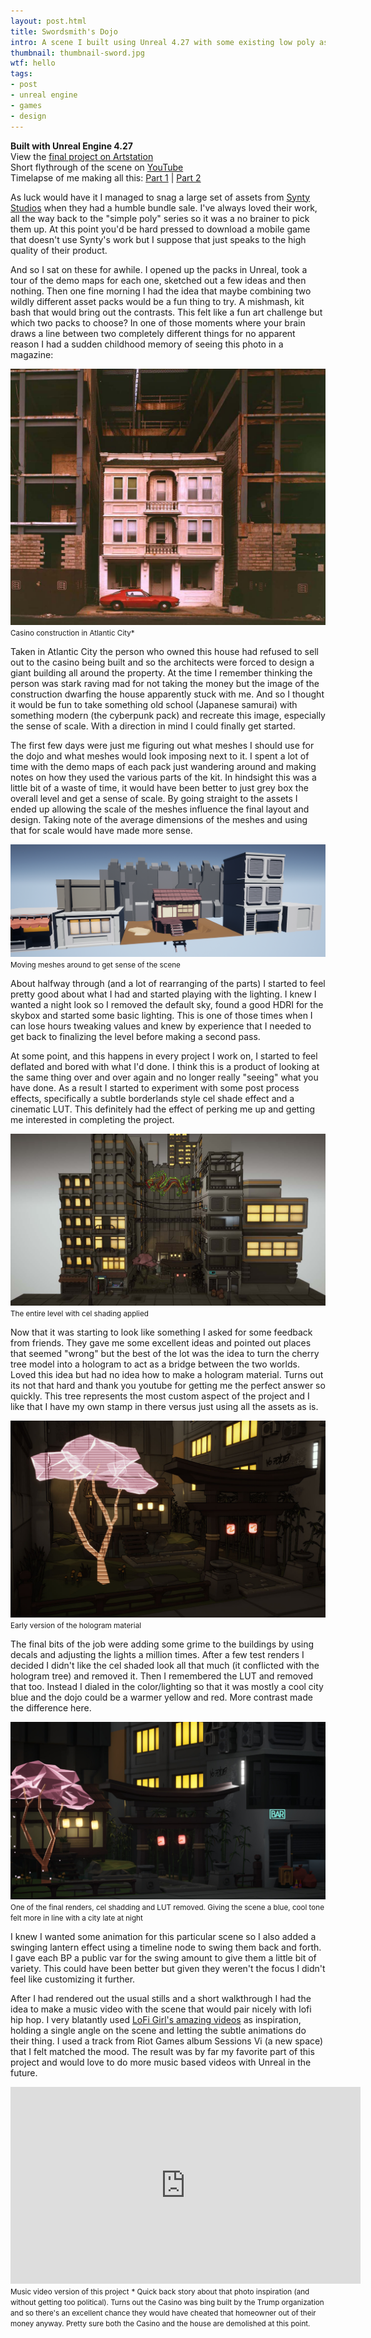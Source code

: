 ```yaml
---
layout: post.html
title: Swordsmith's Dojo
intro: A scene I built using Unreal 4.27 with some existing low poly assets. Basically a kit bash project that also spawned a music video. This is the first time I've tried to keep a record of my creative process and the first time I've written about a finished project. Lots of lessons learned along the way, looking forward to doing more of these post mortems.
thumbnail: thumbnail-sword.jpg
wtf: hello
tags: 
- post
- unreal engine
- games
- design
---
```


**Built with Unreal Engine 4.27**\
View the <a href="https://www.artstation.com/artwork/lxJ3we">final project on Artstation</a>\
Short flythrough of the scene on <a href="https://www.youtube.com/watch?v=CzAK6XLtxzY">YouTube</a>\
Timelapse of me making all this: <a href="https://youtu.be/Qh19j8-MnXg">Part 1</a> | 
<a href="https://youtu.be/BQVgVWZh5fs" >Part 2</a>


As luck would have it I managed to snag a large set of assets from [Synty Studios](https://www.syntystudios.com/) when they had a humble bundle sale. I've always loved their work, all the way back to the "simple poly" series so it was a no brainer to pick them up. At this point you'd be hard pressed to download a mobile game that doesn't use Synty's work but I suppose that just speaks to the high quality of their product.

And so I sat on these for awhile. I opened up the packs in Unreal, took a tour of the demo maps for each one, sketched out a few ideas and then nothing.  Then one fine morning I had the idea that maybe combining two wildly different asset packs would be a fun thing to try. A mishmash, kit bash that would bring out the contrasts. This felt like a fun art challenge but which two packs to choose? In one of those moments where your brain draws a line between two completely different things for no apparent reason I had a sudden childhood memory of seeing this photo in a magazine:

![house and casino](/img/posts/swordsmith/house-casino.jpg)
<small>Casino construction in Atlantic City*</small>

Taken in Atlantic City the person who owned this house had refused to sell out to the casino being built and so the architects were forced to design a giant building all around the property. At the time I remember thinking the person was stark raving mad for not taking the money but the image of the construction dwarfing the house apparently stuck with me. And so I thought it would be fun to take something old school (Japanese samurai) with something modern (the cyberpunk pack) and recreate this image, especially the sense of scale. With a direction in mind I could finally get started.

The first few days were just me figuring out what meshes I should use for the dojo and what meshes would look imposing next to it. I spent a lot of time with the demo maps of each pack just wandering around and making notes on how they used the various parts of the kit. In hindsight this was a little bit of a waste of time, it would have been better to just grey box the overall level and get a sense of scale. By going straight to the assets I ended up allowing the scale of the meshes influence the final layout and design. Taking note of the average dimensions of the meshes and using that for scale would have made more sense. 

![fleshing out the level](/img/posts/swordsmith/progress1.png)
<small>Moving meshes around to get sense of the scene</small>

About halfway through (and a lot of rearranging of the parts) I started to feel pretty good about what I had and started playing with the lighting. I knew I wanted a night look so I removed the default sky, found a good HDRI for the skybox and started some basic lighting. This is one of those times when I can lose hours tweaking values and knew by experience that I needed to get back to finalizing the level before making a second pass.

At some point, and this happens in every project I work on, I started to feel deflated and bored with what I'd done. I think this is a product of looking at the same thing over and over again and no longer really "seeing" what you have done. As a result I started to experiment with some post process effects, specifically a subtle borderlands style cel shade effect and a cinematic LUT. This definitely had the effect of perking me up and getting me interested in completing the project.

![adding cel shading and lut](/img/posts/swordsmith/progress2.jpg)
<small>The entire level with cel shading applied</small>

Now that it was starting to look like something I asked for some feedback from friends. They gave me some excellent ideas and pointed out places that seemed "wrong" but the best of the lot was the idea to turn the cherry tree model into a hologram to act as a bridge between the two worlds. Loved this idea but had no idea how to make a hologram material. Turns out its not that hard and thank you youtube for getting me the perfect answer so quickly. This tree represents the most custom aspect of the project and I like that I have my own stamp in there versus just using all the assets as is.

![hologram tree](/img/posts/swordsmith/progress3.jpg)
<small>Early version of the hologram material</small>

The final bits of the job were adding some grime to the buildings by using decals and adjusting the lights a million times. After a few test renders I decided I didn't like the cel shaded look all that much (it conflicted with the hologram tree) and removed it. Then I remembered the LUT and removed that too. Instead I dialed in the color/lighting so that it was mostly a cool city blue and the dojo could be a warmer yellow and red. More contrast made the difference here.

![final render](/img/posts/swordsmith/final.jpg)
<small>One of the final renders, cel shadding and LUT removed. Giving the scene a blue, cool tone felt more in line with a city late at night</small>

I knew I wanted some animation for this particular scene so I also added a swinging lantern effect using a timeline node to swing them back and forth. I gave each BP a public var for the swing amount to give them a little bit of variety. This could have been better but given they weren't the focus I didn't feel like customizing it further.

After I had rendered out the usual stills and a short walkthrough I had the idea to make a music video with the scene that would pair nicely with lofi hip hop. I very blatantly used <a href="https://www.youtube.com/c/LofiGirl" target="_blank">LoFi Girl's amazing videos</a> as inspiration, holding a single angle on the scene and letting the subtle animations do their thing. I used a track from Riot Games album Sessions Vi (a new space) that I felt matched the mood. The result was by far my favorite part of this project and would love to do more music based videos with Unreal in the future. 

<iframe width="560" height="315" src="https://www.youtube.com/embed/mV05Z53jbNQ" title="YouTube video player" frameborder="0" allow="accelerometer; autoplay; clipboard-write; encrypted-media; gyroscope; picture-in-picture" allowfullscreen></iframe>
<small>Music video version of this project</small>

<small class="mt-10 block">
* Quick back story about that photo inspiration (and without getting too political). Turns out the Casino was bing built by the Trump organization and so there's an excellent chance they would have cheated that homeowner out of their money anyway. Pretty sure both the Casino and the house are demolished at this point.
</small>